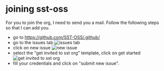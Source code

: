 # joining sst-oss
For you to join the org, I need to send you a mail. Follow the following steps so that I can add you.

- go to https://github.com/SST-OSS/.github/
- go to the issues tab
![issues tab](../assets/issues.png) 
- click on new issue
![new issue](../assets/newIssue.png)
- select the "get invited to sst org" template, click on get started
![get invited to sst org](../assets/getStarted.png)
- fill your credentials and click on "submit new issue".
